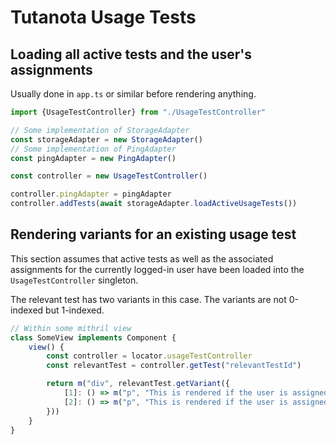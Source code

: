 # Tutanota Usage Tests

## Loading all active tests and the user's assignments

Usually done in `app.ts` or similar before rendering anything.

```typescript
import {UsageTestController} from "./UsageTestController"

// Some implementation of StorageAdapter
const storageAdapter = new StorageAdapter()
// Some implementation of PingAdapter
const pingAdapter = new PingAdapter()

const controller = new UsageTestController()

controller.pingAdapter = pingAdapter
controller.addTests(await storageAdapter.loadActiveUsageTests())
```

## Rendering variants for an existing usage test

This section assumes that active tests as well as the associated assignments for the currently logged-in user have been
loaded into the `UsageTestController` singleton.

The relevant test has two variants in this case. The variants are not 0-indexed but 1-indexed.

```typescript
// Within some mithril view
class SomeView implements Component {
	view() {
		const controller = locator.usageTestController
		const relevantTest = controller.getTest("relevantTestId")

		return m("div", relevantTest.getVariant({
			[1]: () => m("p", "This is rendered if the user is assigned to variant 0"),
			[2]: () => m("p", "This is rendered if the user is assigned to variant 1")
		}))
	}
}
```
